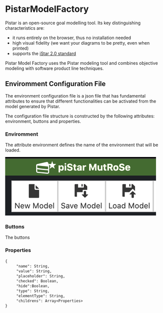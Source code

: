 # PistarModelFactory 


 Pistar is an open-source goal modelling tool. Its key distinguishing characteristics are:
  - it runs entirely on the browser, thus no installation needed
  - high visual fidelity (we want your diagrams to be pretty, even when printed)
  - supports the [iStar 2.0 standard](https://sites.google.com/site/istarlanguage/)


Pistar Model Factory uses the Pistar modeling tool and combines objective modeling with software product line techniques.

## Enviromment Configuration File

The environment configuration file is a json file that has fundamental attributes to ensure that different functionalities can be activated from the model generated by Pistar.

The configuration file structure is constructed by the following attributes: environment, buttons and properties.

### Enviromment

The attribute environment defines the name of the environment that will be loaded.

![envName](docs/images/envName.png)

### Buttons

The buttons

### Properties

    {
         "name": String,
         "value": String,
         "placeholder": String,
         "checked": Boolean,
         "hide":Boolean,
         "type": String,
         "elementType": String,
         "childrens": Array<Properties>
    }
